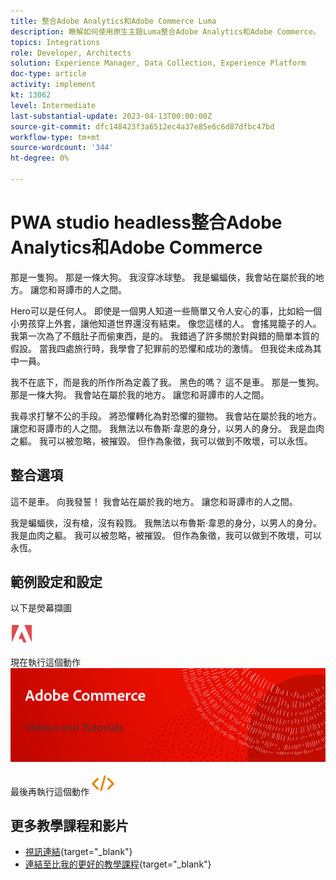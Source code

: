 ```yaml
---
title: 整合Adobe Analytics和Adobe Commerce Luma
description: 瞭解如何使用原生主題Luma整合Adobe Analytics和Adobe Commerce。
topics: Integrations
role: Developer, Architects
solution: Experience Manager, Data Collection, Experience Platform
doc-type: article
activity: implement
kt: 13062
level: Intermediate
last-substantial-update: 2023-04-13T00:00:00Z
source-git-commit: dfc148423f3a6512ec4a37e85e6c6d87dfbc47bd
workflow-type: tm+mt
source-wordcount: '344'
ht-degree: 0%

---
```



# PWA studio headless整合Adobe Analytics和Adobe Commerce

那是一隻狗。 那是一條大狗。 我沒穿冰球墊。 我是蝙蝠俠，我會站在屬於我的地方。 讓您和哥譚市的人之間。

Hero可以是任何人。 即使是一個男人知道一些簡單又令人安心的事，比如給一個小男孩穿上外套，讓他知道世界還沒有結束。 像您這樣的人。 會搖晃籠子的人。 我第一次為了不餓肚子而偷東西，是的。 我錯過了許多關於對與錯的簡單本質的假設。 當我四處旅行時，我學會了犯罪前的恐懼和成功的激情。 但我從未成為其中一員。

我不在底下，而是我的所作所為定義了我。 黑色的嗎？ 這不是車。 那是一隻狗。 那是一條大狗。 我會站在屬於我的地方。 讓您和哥譚市的人之間。

我尋求打擊不公的手段。 將恐懼轉化為對恐懼的獵物。 我會站在屬於我的地方。 讓您和哥譚市的人之間。 我無法以布魯斯·韋恩的身分，以男人的身分。 我是血肉之軀。 我可以被忽略，被摧毀。 但作為象徵，我可以做到不敗壞，可以永恆。

## 整合選項

這不是車。 向我發誓！ 我會站在屬於我的地方。 讓您和哥譚市的人之間。

我是蝙蝠俠，沒有槍，沒有殺戮。 我無法以布魯斯·韋恩的身分，以男人的身分。 我是血肉之軀。 我可以被忽略，被摧毀。 但作為象徵，我可以做到不敗壞，可以永恆。


## 範例設定和設定

以下是熒幕擷圖

![熒幕擷圖1](/help/assets/adobe-logo.svg)

現在執行這個動作
![熒幕擷圖2](/help/assets/banner-videos-home.png)

最後再執行這個動作
![最後一個熒幕擷圖](/help/assets/open-source.svg)

## 更多教學課程和影片

* [視訊連結](https://example.com){target="_blank"}
* [連結至比我的更好的教學課程](https://example.com){target="_blank"}

